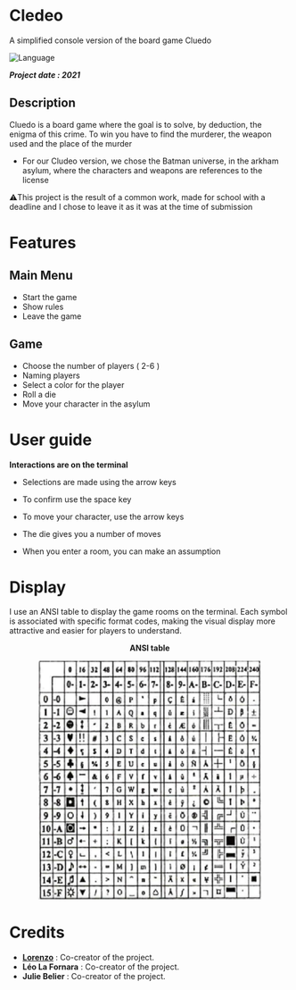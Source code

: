 # Cledeo
A simplified console version of the board game Cluedo

![Language](https://img.shields.io/badge/Language-C%2B%2B-0052cf)

***Project date : 2021***

##  Description
Cluedo is a board game where the goal is to solve, by deduction, the enigma of this crime. To win you have to find the murderer, the weapon used and the place of the murder

* For our Cludeo version, we chose the Batman universe, in the arkham asylum, where the characters and weapons are references to the license

⚠️This project is the result of a common work, made for school with a deadline and I chose to leave it as it was at the time of submission

# Features

## Main Menu
* Start the game
* Show rules
* Leave the game

## Game
* Choose the number of players ( 2-6 )
* Naming players
* Select a color for the player
* Roll a die
* Move your character in the asylum

# User guide
**Interactions are on the terminal**

* Selections are made using the arrow keys

* To confirm use the space key

* To move your character, use the arrow keys

* The die gives you a number of moves

* When you enter a room, you can make an assumption

# Display
I use an ANSI table to display the game rooms on the terminal. 
Each symbol is associated with specific format codes, making the visual display more attractive and easier for players to understand.

<p align="center"><b>ANSI table</b></p>
<p align="center">
	<img src="images/ANSI_table.png" width="400">
</p>

#  Credits
* [**Lorenzo**](https://github.com/MrZouu) : Co-creator of the project. 
* **Léo La Fornara** : Co-creator of the project.
* **Julie Belier** : Co-creator of the project.
